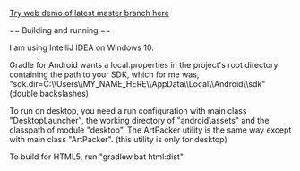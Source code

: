 [Try web demo of latest master branch here](https://benmclean.github.io/Planet-Generator/html/build/dist/)

== Building and running ==

I am using IntelliJ IDEA on Windows 10.

Gradle for Android wants a local.properties in the project's root directory containing the path to your SDK, which for me was, "sdk.dir=C:\\\\Users\\\\MY_NAME_HERE\\\\AppData\\\\Local\\\\Android\\\\sdk" (double backslashes)

To run on desktop, you need a run configuration with main class "DesktopLauncher", the working directory of "android\assets" and the classpath of module "desktop". The ArtPacker utility is the same way except with main class "ArtPacker". (this utility is only for desktop)

To build for HTML5, run "gradlew.bat html:dist"
